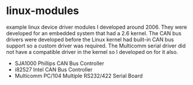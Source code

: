 linux-modules
=============

example linux device driver modules I developed around 2006.
They were developed for an embedded system that had a 2.6 kernel. The CAN bus drivers were developed before the Linux kernel had built-in CAN bus support so a custom driver was required. The Multicomm serial driver did not have a compatible driver in the kernel so I developed on for it also.

- SJA1000 Phillips CAN Bus Controller 
- i82527 Intel CAN Bus Controller 
- Multicomm PC/104 Multiple RS232/422 Serial Board
